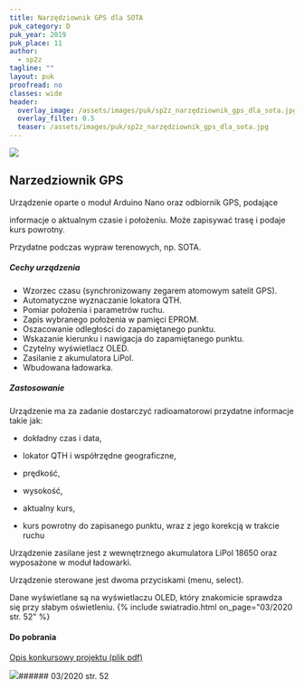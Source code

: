 ```yaml
---
title: Narzędziownik GPS dla SOTA
puk_category: D
puk_year: 2019
puk_place: 11
author: 
  - sp2z
tagline: ""
layout: puk
proofread: no
classes: wide
header:
  overlay_image: /assets/images/puk/sp2z_narzędziownik_gps_dla_sota.jpg
  overlay_filter: 0.5
  teaser: /assets/images/puk/sp2z_narzędziownik_gps_dla_sota.jpg
---
```






 



![](assets/data/img/projects/2019-11-0.jpg) 



Narzedziownik GPS
-----------------





 Urządzenie oparte o moduł Arduino Nano oraz odbiornik GPS, podające

 informacje o aktualnym czasie i położeniu. Może zapisywać trasę i podaje kurs powrotny.

 Przydatne podczas wypraw terenowych, np. SOTA.




##### Cechy urządzenia




* Wzorzec czasu (synchronizowany zegarem atomowym satelit GPS).
* Automatyczne wyznaczanie lokatora QTH.
* Pomiar położenia i parametrów ruchu.
* Zapis wybranego położenia w pamięci EPROM.
* Oszacowanie odległości do zapamiętanego punktu.
* Wskazanie kierunku i nawigacja do zapamiętanego punktu.
* Czytelny wyświetlacz OLED.
* Zasilanie z akumulatora LiPol.
* Wbudowana ładowarka.




##### Zastosowanie


Urządzenie ma za zadanie dostarczyć radioamatorowi przydatne informacje takie jak:



* dokładny czas i data,

 * lokator QTH i współrzędne geograficzne,

 * prędkość,

 * wysokość,

 * aktualny kurs,

 * kurs powrotny do zapisanego punktu, wraz z jego korekcją w trakcie ruchu









Urządzenie zasilane jest z wewnętrznego akumulatora LiPol 18650 oraz wyposażone w moduł ładowarki.

Urządzenie sterowane jest dwoma przyciskami (menu, select).

Dane wyświetlane są na wyświetlaczu OLED, który znakomicie sprawdza się przy słabym oświetleniu.
{% include swiatradio.html on_page="03/2020 str. 52" %}




#### Do pobrania

[Opis konkursowy projektu (plik pdf)](/assets/bin/SP2Z_NarzedziownikGPS.pdf)




![](assets/img/logo/sr_logo_s.jpg)###### 03/2020 str. 52

 





 


